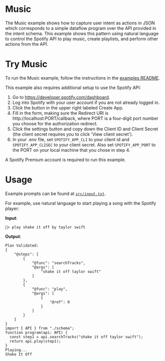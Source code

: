 # Music

The Music example shows how to capture user intent as actions in JSON which corresponds to a simple dataflow program over the API provided in the intent schema. This example shows this pattern using natural language to control the Spotify API to play music, create playlists, and perform other actions from the API. 

# Try Music
To run the Music example, follow the instructions in the [examples README](../README.md#step-1-configure-your-development-environment).

This example also requires additional setup to use the Spotify API:

1. Go to https://developer.spotify.com/dashboard. 
2. Log into Spotify with your user account if you are not already logged in.
3. Click the button in the upper right labeled Create App.
4. Fill in the form, making sure the Redirect URI is http://localhost:PORT/callback, where PORT is a four-digit port number you choose for the authorization redirect.
5. Click the settings button and copy down the Client ID and Client Secret (the client secret requires you to click 'View client secret').
6. In your .env file, set `SPOTIFY_APP_CLI` to your client id and `SPOTIFY_APP_CLISEC` to your client secret.  Also set `SPOTIFY_APP_PORT` to the PORT on your local machine that you chose in step 4.

A Spotify Premium account is required to run this example.

# Usage
Example prompts can be found at [`src/input.txt`](./src/input.txt).

For example, use natural language to start playing a song with the Spotify player:

**Input**:
```
🎵> play shake it off by taylor swift
```

**Output**:
```
Plan Validated:
{
    "@steps": [
        {
            "@func": "searchTracks",
            "@args": [
                "shake it off taylor swift"
            ]
        },
        {
            "@func": "play",
            "@args": [
                {
                    "@ref": 0
                }
            ]
        }
    ]
}
import { API } from "./schema";
function program(api: API) {
  const step1 = api.searchTracks("shake it off taylor swift");
  return api.play(step1);
}
Playing...
Shake It Off
```
